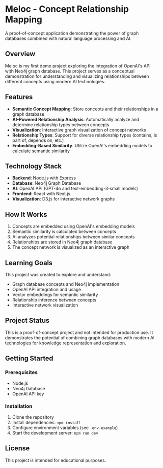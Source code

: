 # Meloc - Concept Relationship Mapping

A proof-of-concept application demonstrating the power of graph databases combined with natural language processing and AI.

## Overview

Meloc is my first demo project exploring the integration of OpenAI's API with Neo4j graph database. This project serves as a conceptual demonstration for understanding and visualizing relationships between different concepts using modern AI technologies.

## Features

- **Semantic Concept Mapping**: Store concepts and their relationships in a graph database
- **AI-Powered Relationship Analysis**: Automatically analyze and determine relationship types between concepts
- **Visualization**: Interactive graph visualization of concept networks
- **Relationship Types**: Support for diverse relationship types (contains, is part of, depends on, etc.)
- **Embedding-Based Similarity**: Utilize OpenAI's embedding models to calculate semantic similarity

## Technology Stack

- **Backend**: Node.js with Express
- **Database**: Neo4j Graph Database
- **AI**: OpenAI API (GPT-4o and text-embedding-3-small models)
- **Frontend**: React with Next.js
- **Visualization**: D3.js for interactive network graphs

## How It Works

1. Concepts are embedded using OpenAI's embedding models
2. Semantic similarity is calculated between concepts
3. AI analyzes potential relationships between similar concepts
4. Relationships are stored in Neo4j graph database
5. The concept network is visualized as an interactive graph

## Learning Goals

This project was created to explore and understand:

- Graph database concepts and Neo4j implementation
- OpenAI API integration and usage
- Vector embeddings for semantic similarity
- Relationship inference between concepts
- Interactive network visualization

## Project Status

This is a proof-of-concept project and not intended for production use. It demonstrates the potential of combining graph databases with modern AI technologies for knowledge representation and exploration.

## Getting Started

### Prerequisites

- Node.js
- Neo4j Database
- OpenAI API key

### Installation

1. Clone the repository
2. Install dependencies: `npm install`
3. Configure environment variables (see `.env.example`)
4. Start the development server: `npm run dev`

## License

This project is intended for educational purposes. 